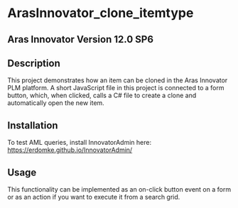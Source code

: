# ArasInnovator_clone_itemtype

## Aras Innovator Version 12.0 SP6

## Description
This project demonstrates how an item can be cloned in the Aras Innovator PLM platform. A short JavaScript file in this project is connected to a form button, which, when clicked, calls a C# file to create a clone and automatically open the new item.

## Installation
To test AML queries, install InnovatorAdmin here: https://erdomke.github.io/InnovatorAdmin/ 

## Usage
This functionality can be implemented as an on-click button event on a form or as an action if you want to execute it from a search grid.
